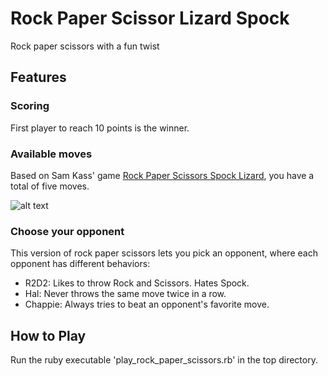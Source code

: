 # Rock Paper Scissor Lizard Spock

Rock paper scissors with a fun twist

## Features

### Scoring

First player to reach 10 points is the winner.

### Available moves

Based on Sam Kass' game [Rock Paper Scissors Spock Lizard](http://www.samkass.com/theories/RPSSL.html), you have a total of five moves.

![alt text](http://www.samkass.com/theories/RPSSL.gif 'RPSSL Rules')

### Choose your opponent

This version of rock paper scissors lets you pick an opponent, where each opponent has different behaviors:

 - R2D2: Likes to throw Rock and Scissors. Hates Spock.
 - Hal: Never throws the same move twice in a row.
 - Chappie: Always tries to beat an opponent's favorite move.

 ## How to Play

 Run the ruby executable 'play_rock_paper_scissors.rb' in the top directory.

